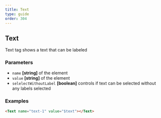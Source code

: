 ```yaml
---
title: Text
type: guide
order: 304
---
```



## Text

Text tag shows a text that can be labeled

### Parameters

-   `name` **[string]** of the element
-   `value` **[string]** of the element
-   `selelectWithoutLabel` **[boolean]** controls if text can be selected without any labels selected

### Examples

```html
<Text name="text-1" value="$text"></Text>
```
